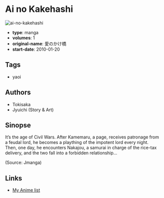 # Ai no Kakehashi

![ai-no-kakehashi](https://cdn.myanimelist.net/images/manga/3/46877.jpg)

-   **type**: manga
-   **volumes**: 1
-   **original-name**: 愛のかけ橋
-   **start-date**: 2010-01-20

## Tags

-   yaoi

## Authors

-   Tokisaka
-   Jyuichi (Story & Art)

## Sinopse

It’s the age of Civil Wars. After Kamemaru, a page, receives patronage from a feudal lord, he becomes a plaything of the impotent lord every night. Then, one day, he encounters Nakajou, a samurai in charge of the rice-tax delivery, and the two fall into a forbidden relationship...

(Source: Jmanga)

## Links

-   [My Anime list](https://myanimelist.net/manga/29229/Ai_no_Kakehashi)
